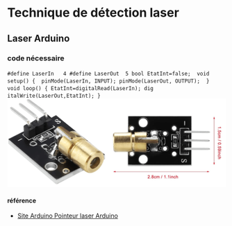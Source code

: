 # Technique de détection laser

## Laser Arduino



### code nécessaire 
` #define LaserIn   4
#define LaserOut  5
 bool EtatInt=false; 
void setup() { 
  pinMode(LaserIn, INPUT);
  pinMode(LaserOut, OUTPUT); 
} 
void loop() {
  EtatInt=digitalRead(LaserIn);
  dig 
 italWrite(LaserOut,EtatInt);
} 
`
![image laser Arduino](assets/images/Diode-laser.png)

































#### référence
- [Site Arduino Pointeur laser Arduino](https://www.electronique-mixte.fr/projet-pointeur-laser-avec-arduino/)
